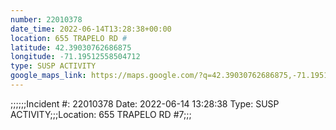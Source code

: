 ```yaml
---
number: 22010378
date_time: 2022-06-14T13:28:38+00:00
location: 655 TRAPELO RD #
latitude: 42.39030762686875
longitude: -71.19512558504712
type: SUSP ACTIVITY
google_maps_link: https://maps.google.com/?q=42.39030762686875,-71.19512558504712
---
```


;;;;;;Incident #: 22010378  Date: 2022-06-14 13:28:38   Type: SUSP ACTIVITY;;;Location: 655 TRAPELO RD #7;;;
